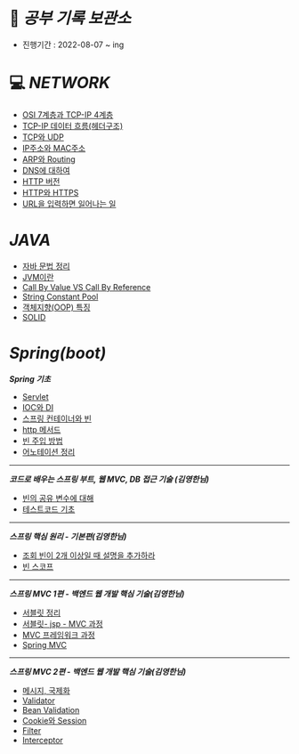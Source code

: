 # 📝 ***공부 기록 보관소***
- 진행기간 : 2022-08-07 ~ ing  

# 💻 ***NETWORK***
- [OSI 7계층과 TCP-IP 4계층](https://github.com/sksrpf1126/study/blob/main/network/OSI%207%EA%B3%84%EC%B8%B5%EA%B3%BC%20TCP-IP%204%EA%B3%84%EC%B8%B5%20%EB%AA%A8%EB%8D%B8.md)
- [TCP-IP 데이터 흐름(헤더구조)](https://github.com/sksrpf1126/study/blob/main/network/TCP-IP%204%EA%B3%84%EC%B8%B5%20%EB%8D%B0%EC%9D%B4%ED%84%B0%20%ED%9D%90%EB%A6%84.md)
- [TCP와 UDP](https://github.com/sksrpf1126/study/blob/main/network/TCP%EC%99%80%20UDP.md)
- [IP주소와 MAC주소](https://github.com/sksrpf1126/study/blob/main/network/IP%EC%A3%BC%EC%86%8C%EC%99%80%20MAC%EC%A3%BC%EC%86%8C.md)
- [ARP와 Routing](https://github.com/sksrpf1126/study/blob/main/network/ARP%EC%99%80%20Routing.md)
- [DNS에 대하여](https://github.com/sksrpf1126/study/blob/main/network/DNS.md)  
- [HTTP 버전](https://github.com/sksrpf1126/study/blob/main/network/http%20%EB%B2%84%EC%A0%84.md)  
- [HTTP와 HTTPS](https://github.com/sksrpf1126/study/blob/main/network/HTTP%EC%99%80%20HTTPS.md)  
- [URL을 입력하면 일어나는 일](https://github.com/sksrpf1126/study/blob/main/network/URL%EC%9D%84%20%EC%9E%85%EB%A0%A5%ED%95%98%EB%A9%B4%20%EC%9D%BC%EC%96%B4%EB%82%98%EB%8A%94%20%EC%9D%BC.md)  

# ***JAVA***
- [자바 문법 정리](https://github.com/sksrpf1126/study/tree/main/java/java%20%EA%B8%B0%EC%B4%88%EB%AC%B8%EB%B2%95)  
- [JVM이란](https://github.com/sksrpf1126/study/blob/main/java/JVM.md)  
- [Call By Value VS Call By Reference](https://github.com/sksrpf1126/study/blob/main/java/Call%20By%20Value%20VS%20Call%20By%20Reference.md)  
- [String Constant Pool](https://github.com/sksrpf1126/study/blob/main/java/String%20Constant%20Pool.md)  
- [객체지향(OOP) 특징](https://github.com/sksrpf1126/study/blob/main/java/%EA%B0%9D%EC%B2%B4%EC%A7%80%ED%96%A5(OOP)%ED%8A%B9%EC%A7%95.md)  
- [SOLID](https://github.com/sksrpf1126/study/blob/main/java/SOLID.md)  

# ***Spring(boot)***  

***Spring 기초***
- [Servlet](https://github.com/sksrpf1126/study/blob/main/Spring(Spring%20Boot)/Servlet.md)  
- [IOC와 DI](https://github.com/sksrpf1126/study/blob/main/Spring(Spring%20Boot)/IOC%EC%99%80%20DI.md)  
- [스프링 컨테이너와 빈](https://github.com/sksrpf1126/study/blob/main/Spring(Spring%20Boot)/%EC%8A%A4%ED%94%84%EB%A7%81%20%EC%BB%A8%ED%85%8C%EC%9D%B4%EB%84%88%EC%99%80%20Bean.md)  
- [http 메서드](https://github.com/sksrpf1126/study/blob/main/Spring(Spring%20Boot)/http%20Method.md)  
- [빈 주입 방법](https://github.com/sksrpf1126/study/blob/main/Spring(Spring%20Boot)/%EB%B9%88%20%EC%A3%BC%EC%9E%85%20%EB%B0%A9%EB%B2%95.md)  
- [어노테이션 정리](https://github.com/sksrpf1126/study/blob/main/Spring(Spring%20Boot)/%EC%96%B4%EB%85%B8%ED%85%8C%EC%9D%B4%EC%85%98%20%EC%A0%95%EB%A6%AC.md)  

---

***코드로 배우는 스프링 부트, 웹 MVC, DB 접근 기술 (김영한님)***  
  - [빈의 공유 변수에 대해](https://github.com/sksrpf1126/study/blob/main/Spring(Spring%20Boot)/%EC%BD%94%EB%93%9C%EB%A1%9C%20%EB%B0%B0%EC%9A%B0%EB%8A%94%20%EC%8A%A4%ED%94%84%EB%A7%81%20%EB%B6%80%ED%8A%B8%2C%20%EC%9B%B9%20MVC%2C%20DB%20%EC%A0%91%EA%B7%BC%20%EA%B8%B0%EC%88%A0/%EB%B9%88%EC%9D%98%20%EA%B3%B5%EC%9C%A0%20%EB%B3%80%EC%88%98%EC%97%90%20%EB%8C%80%ED%95%B4.md)  
  - [테스트코드 기초](https://github.com/sksrpf1126/study/blob/main/Spring(Spring%20Boot)/%EC%BD%94%EB%93%9C%EB%A1%9C%20%EB%B0%B0%EC%9A%B0%EB%8A%94%20%EC%8A%A4%ED%94%84%EB%A7%81%20%EB%B6%80%ED%8A%B8%2C%20%EC%9B%B9%20MVC%2C%20DB%20%EC%A0%91%EA%B7%BC%20%EA%B8%B0%EC%88%A0/%ED%85%8C%EC%8A%A4%ED%8A%B8%EC%BD%94%EB%93%9C%20%EA%B8%B0%EC%B4%88.md)  

---

***스프링 핵심 원리 - 기본편(김영한님)***  
- [조회 빈이 2개 이상일 때 설명을 추가하라](https://github.com/sksrpf1126/study/blob/main/Spring(Spring%20Boot)/%EC%8A%A4%ED%94%84%EB%A7%81%20%ED%95%B5%EC%8B%AC%20%EC%9B%90%EB%A6%AC%20-%20%EA%B8%B0%EB%B3%B8%ED%8E%B8/%EC%A1%B0%ED%9A%8C%20%EB%B9%88%EC%9D%B4%202%EA%B0%9C%EC%9D%B4%EC%83%81%EC%9D%BC%20%EB%95%8C.md)  
- [빈 스코프](https://github.com/sksrpf1126/study/blob/main/Spring(Spring%20Boot)/%EC%8A%A4%ED%94%84%EB%A7%81%20%ED%95%B5%EC%8B%AC%20%EC%9B%90%EB%A6%AC%20-%20%EA%B8%B0%EB%B3%B8%ED%8E%B8/%EB%B9%88%20%EC%8A%A4%EC%BD%94%ED%94%84.md)  

---

***스프링 MVC 1편 - 백엔드 웹 개발 핵심 기술(김영한님)***  
- [서블릿 정리](https://github.com/sksrpf1126/study/blob/main/Spring(Spring%20Boot)/%EC%8A%A4%ED%94%84%EB%A7%81%20MVC%201%ED%8E%B8%20-%20%EB%B0%B1%EC%97%94%EB%93%9C%20%EC%9B%B9%20%EA%B0%9C%EB%B0%9C%20%ED%95%B5%EC%8B%AC%20%EA%B8%B0%EC%88%A0/%EC%84%9C%EB%B8%94%EB%A6%BF%20%EC%A0%95%EB%A6%AC.md)  
- [서블릿- jsp - MVC 과정](https://github.com/sksrpf1126/study/blob/main/Spring(Spring%20Boot)/%EC%8A%A4%ED%94%84%EB%A7%81%20MVC%201%ED%8E%B8%20-%20%EB%B0%B1%EC%97%94%EB%93%9C%20%EC%9B%B9%20%EA%B0%9C%EB%B0%9C%20%ED%95%B5%EC%8B%AC%20%EA%B8%B0%EC%88%A0/%EC%84%9C%EB%B8%94%EB%A6%BF%2Cjsp%2CMVC%20%EA%B3%BC%EC%A0%95.md)  
- [MVC 프레임워크 과정](https://github.com/sksrpf1126/study/blob/main/Spring(Spring%20Boot)/%EC%8A%A4%ED%94%84%EB%A7%81%20MVC%201%ED%8E%B8%20-%20%EB%B0%B1%EC%97%94%EB%93%9C%20%EC%9B%B9%20%EA%B0%9C%EB%B0%9C%20%ED%95%B5%EC%8B%AC%20%EA%B8%B0%EC%88%A0/MVC%20%ED%94%84%EB%A0%88%EC%9E%84%EC%9B%8C%ED%81%AC%20%EA%B3%BC%EC%A0%95.md)  
- [Spring MVC](https://github.com/sksrpf1126/study/blob/main/Spring(Spring%20Boot)/%EC%8A%A4%ED%94%84%EB%A7%81%20MVC%201%ED%8E%B8%20-%20%EB%B0%B1%EC%97%94%EB%93%9C%20%EC%9B%B9%20%EA%B0%9C%EB%B0%9C%20%ED%95%B5%EC%8B%AC%20%EA%B8%B0%EC%88%A0/spring%20mvc.md)  

---

***스프링 MVC 2편 - 백엔드 웹 개발 핵심 기술(김영한님)***  
- [메시지, 국제화](https://github.com/sksrpf1126/study/blob/main/Spring(Spring%20Boot)/%EC%8A%A4%ED%94%84%EB%A7%81%20MVC%202%ED%8E%B8%20-%20%EB%B0%B1%EC%97%94%EB%93%9C%20%EC%9B%B9%20%EA%B0%9C%EB%B0%9C%20%ED%99%9C%EC%9A%A9%20%EA%B8%B0%EC%88%A0/%EB%A9%94%EC%8B%9C%EC%A7%80%2C%20%EA%B5%AD%EC%A0%9C%ED%99%94.md)  
- [Validator](https://github.com/sksrpf1126/study/blob/main/Spring(Spring%20Boot)/%EC%8A%A4%ED%94%84%EB%A7%81%20MVC%202%ED%8E%B8%20-%20%EB%B0%B1%EC%97%94%EB%93%9C%20%EC%9B%B9%20%EA%B0%9C%EB%B0%9C%20%ED%99%9C%EC%9A%A9%20%EA%B8%B0%EC%88%A0/Validator.md)  
- [Bean Validation](https://github.com/sksrpf1126/study/blob/main/Spring(Spring%20Boot)/%EC%8A%A4%ED%94%84%EB%A7%81%20MVC%202%ED%8E%B8%20-%20%EB%B0%B1%EC%97%94%EB%93%9C%20%EC%9B%B9%20%EA%B0%9C%EB%B0%9C%20%ED%99%9C%EC%9A%A9%20%EA%B8%B0%EC%88%A0/Bean%20Validation.md)  
- [Cookie와 Session](https://github.com/sksrpf1126/study/blob/main/Spring(Spring%20Boot)/%EC%8A%A4%ED%94%84%EB%A7%81%20MVC%202%ED%8E%B8%20-%20%EB%B0%B1%EC%97%94%EB%93%9C%20%EC%9B%B9%20%EA%B0%9C%EB%B0%9C%20%ED%99%9C%EC%9A%A9%20%EA%B8%B0%EC%88%A0/Cookie%EC%99%80%20Session.md)  
- [Filter](https://github.com/sksrpf1126/study/blob/main/Spring(Spring%20Boot)/%EC%8A%A4%ED%94%84%EB%A7%81%20MVC%202%ED%8E%B8%20-%20%EB%B0%B1%EC%97%94%EB%93%9C%20%EC%9B%B9%20%EA%B0%9C%EB%B0%9C%20%ED%99%9C%EC%9A%A9%20%EA%B8%B0%EC%88%A0/FIlter.md)  
- [Interceptor](https://github.com/sksrpf1126/study/blob/main/Spring(Spring%20Boot)/%EC%8A%A4%ED%94%84%EB%A7%81%20MVC%202%ED%8E%B8%20-%20%EB%B0%B1%EC%97%94%EB%93%9C%20%EC%9B%B9%20%EA%B0%9C%EB%B0%9C%20%ED%99%9C%EC%9A%A9%20%EA%B8%B0%EC%88%A0/Interceptor.md)  

